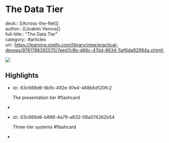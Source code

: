 # The Data Tier

deck:: [[Across-the-Net]]\
author:: [[Joakim Verona]]\
full-title:: "The Data Tier"\
category:: #articles\
url:: https://learning.oreilly.com/library/view/practical-devops/9781788392570/7eed7c8b-d66c-47dd-8634-5af6da92984a.xhtml\

![](https://readwise-assets.s3.amazonaws.com/static/images/article0.00998d930354.png)
## Highlights
- id:: 63c669d6-8b1b-492e-97e4-488b5d120fc2
  
  The presentation tier #flashcard
-
- id:: 63c669d6-b898-4a79-a832-06a074262b54
  
  Three-tier systems #flashcard
-